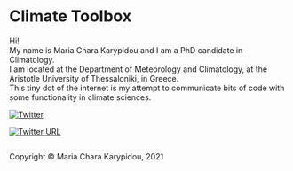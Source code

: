 # Climate Toolbox

Hi!\
My name is Maria Chara Karypidou and I am a PhD candidate in Climatology.\
I am located at the Department of Meteorology and Climatology, at the Aristotle University of Thessaloniki, in Greece.\
This tiny dot of the internet is my attempt to communicate bits of code with some functionality in climate sciences.

[![Twitter](https://img.shields.io/twitter/url/https/twitter.com/MKarypidou.svg?style=social&label=Follow%20%40MKarypidou)](https://twitter.com/MKarypidou)

[![Twitter URL](https://img.shields.io/twitter/url/https://twitter.com/MKarypidou.svg?style=social&label=Follow%20%40MKarypidou)](https://twitter.com/MKarypidou)

<footer>
<p style="float:left; width: 100%;">
Copyright © Maria Chara Karypidou, 2021
</p>
</footer>


